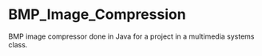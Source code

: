 # BMP_Image_Compression
BMP image compressor done in Java for a project in a multimedia systems class.
